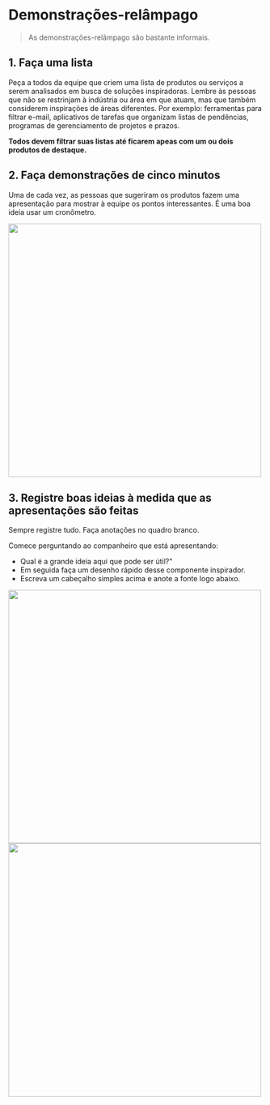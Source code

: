 # Demonstrações-relâmpago
> As demonstrações-relâmpago são bastante informais.

## 1. Faça uma lista
Peça a todos da equipe que criem uma lista de produtos ou serviços a serem analisados em busca de soluções inspiradoras.
Lembre às pessoas que não se restrinjam à indústria ou área em que atuam, mas que também considerem inspirações de áreas diferentes.
Por exemplo: ferramentas para filtrar e-mail, aplicativos de tarefas que organizam listas de pendências, programas de gerenciamento de projetos e prazos.

**Todos devem filtrar suas listas até ficarem apeas com um ou dois produtos de destaque.**

## 2. Faça demonstrações de cinco minutos

Uma de cada vez, as pessoas que sugeriram os produtos fazem uma apresentação para mostrar à equipe os pontos interessantes. É uma boa ideia usar um cronômetro.

<img src="https://i.imgur.com/YaqJMhv.jpg" width="500">

## 3. Registre boas ideias à medida que as apresentações são feitas
Sempre registre tudo. Faça anotações no quadro branco.

Comece perguntando ao companheiro que está apresentando:
- Qual é a grande ideia aqui que pode ser útil?"
- Em seguida faça um desenho rápido desse componente inspirador.
- Escreva um cabeçalho simples acima e anote a fonte logo abaixo.

<img src="https://i.imgur.com/pzjGiXA.jpg" width="500">

<img src="https://i.imgur.com/QyiIk9n.jpg" width="500">
